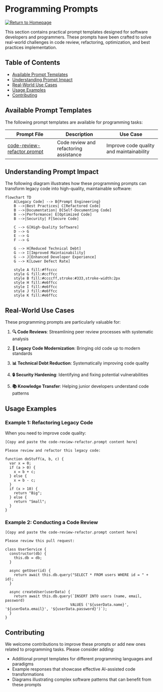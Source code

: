 # Programming Prompts

[![Return to Homepage](https://img.shields.io/badge/Return%20to%20Homepage-blue?style=for-the-badge)](https://tamld.github.io/awesome-prompt-engineering/)

This section contains practical prompt templates designed for software developers and programmers. These prompts have been crafted to solve real-world challenges in code review, refactoring, optimization, and best practices implementation.

## Table of Contents

- [Available Prompt Templates](#available-prompt-templates)
- [Understanding Prompt Impact](#understanding-prompt-impact)
- [Real-World Use Cases](#real-world-use-cases)
- [Usage Examples](#usage-examples)
- [Contributing](#contributing)

## Available Prompt Templates

The following prompt templates are available for programming tasks:

| Prompt File | Description | Use Case |
|-------------|-------------|----------|
| [code-review-refactor.prompt](./code-review-refactor.prompt) | Code review and refactoring assistance | Improve code quality and maintainability |

## Understanding Prompt Impact

The following diagram illustrates how these programming prompts can transform legacy code into high-quality, maintainable software:

```mermaid
flowchart TD
    A[Legacy Code] --> B{Prompt Engineering}
    B -->|Best Practices| C[Refactored Code]
    B -->|Documentation| D[Self-Documenting Code]
    B -->|Performance| E[Optimized Code]
    B -->|Security| F[Secure Code]
    
    C --> G[High-Quality Software]
    D --> G
    E --> G
    F --> G
    
    G --> H[Reduced Technical Debt]
    G --> I[Improved Maintainability]
    G --> J[Enhanced Developer Experience]
    G --> K[Lower Defect Rate]
    
    style A fill:#ffcccc
    style G fill:#ccffcc
    style B fill:#ccccff,stroke:#333,stroke-width:2px
    style H fill:#e6ffcc
    style I fill:#e6ffcc
    style J fill:#e6ffcc
    style K fill:#e6ffcc
```

## Real-World Use Cases

These programming prompts are particularly valuable for:

1. **🔍 Code Reviews**: Streamlining peer review processes with systematic analysis

2. **🧹 Legacy Code Modernization**: Bringing old code up to modern standards

3. **📊 Technical Debt Reduction**: Systematically improving code quality

4. **🔒 Security Hardening**: Identifying and fixing potential vulnerabilities

5. **📚 Knowledge Transfer**: Helping junior developers understand code patterns

## Usage Examples

### Example 1: Refactoring Legacy Code

When you need to improve code quality:

```
[Copy and paste the code-review-refactor.prompt content here]

Please review and refactor this legacy code:

function doStuff(a, b, c) {
  var x = 0;
  if (a > 0) {
    x = b + c;
  } else {
    x = b - c;
  }
  if (x > 10) {
    return "Big";
  } else {
    return "Small";
  }
}
```

### Example 2: Conducting a Code Review

```
[Copy and paste the code-review-refactor.prompt content here]

Please review this pull request:

class UserService {
  constructor(db) {
    this.db = db;
  }
  
  async getUser(id) {
    return await this.db.query("SELECT * FROM users WHERE id = " + id);
  }
  
  async createUser(userData) {
    return await this.db.query(`INSERT INTO users (name, email, password) 
                              VALUES ('${userData.name}', '${userData.email}', '${userData.password}')`);
  }
}
```

## Contributing

We welcome contributions to improve these prompts or add new ones related to programming tasks. Please consider adding:

- Additional prompt templates for different programming languages and paradigms
- Example responses that showcase effective AI-assisted code transformations
- Diagrams illustrating complex software patterns that can benefit from these prompts